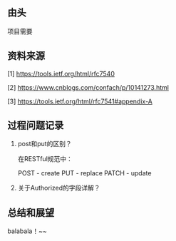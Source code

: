 ## 由头

项目需要

## 资料来源

[1] https://tools.ietf.org/html/rfc7540

[2] https://www.cnblogs.com/confach/p/10141273.html

[3] https://tools.ietf.org/html/rfc7541#appendix-A

## 过程问题记录


1. post和put的区别？

    在RESTful规范中：

    POST - create
    PUT - replace
    PATCH - update


2. 关于Authorized的字段详解？   


## 总结和展望

balabala！~~
